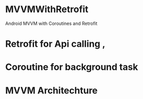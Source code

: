 # MVVMWithRetrofit
Android MVVM with Coroutines and Retrofit

# Retrofit for Api calling , 
# Coroutine for background task 
# MVVM Architechture 
